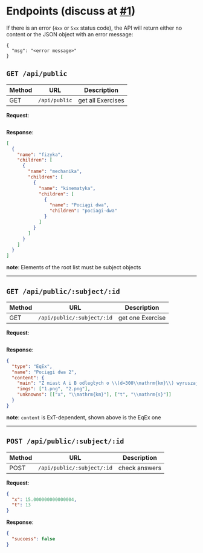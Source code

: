 # Endpoints (discuss at [#1](https://github.com/Pikne-Programy/pikne-zadania/issues/1))

If there is an error (`4xx` or `5xx` status code), the API will return either no content or the JSON object with an error message:
```
{
  "msg": "<error message>"
}
```

## `GET /api/public`
| Method | URL | Description |
| - | - | - |
| GET | `/api/public` | get all Exercises |

**Request**:
```json
```

**Response**:
```json
[
  {
    "name": "fizyka",
    "children": [
      {
        "name": "mechanika",
        "children": [
          {
            "name": "kinematyka",
            "children": [
              {
                "name": "Pociągi dwa",
                "children": "pociagi-dwa"
              }
            ]
          }
        ]
      }
    ]
  }
]
```
**note**: Elements of the root list must be subject objects

***

## `GET /api/public/:subject/:id`
| Method | URL | Description |
| - | - | - |
| GET | `/api/public/:subject/:id` | get one Exercise |

**Request**:
```json
```

**Response**:
```json
{
  "type": "EqEx",
  "name": "Pociągi dwa 2",
  "content": {
    "main": "Z miast A i B odległych o \\(d=300\\mathrm{km}\\) wyruszają jednocześnie dwa pociągi z prędkościami \\(v_a=50\\mathrm{\\frac{m}{s}}\\) oraz \\(v_b=67\\mathrm{\\frac{m}{s}}\\).\nW jakiej odległości \\(x\\) od miasta A spotkają się te pociągi? Po jakim czasie \\(t\\) się to stanie?",
    "imgs": ["1.png", "2.png"],
    "unknowns": [["x", "\\mathrm{km}"], ["t", "\\mathrm{s}"]]
  }
}
```
**note**: `content` is ExT-dependent, shown above is the EqEx one

***

## `POST /api/public/:subject/:id`
| Method | URL | Description |
| - | - | - |
| POST | `/api/public/:subject/:id` | check answers |

**Request**:
```json
{
  "x": 15.000000000000004,
  "t": 13
}
```

**Response**:
```json
{
  "success": false
}
```